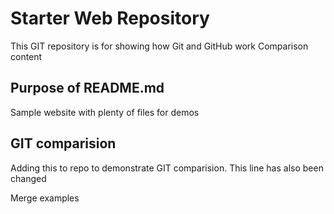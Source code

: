 # Starter Web Repository

This GIT repository is for showing how Git and GitHub work
Comparison content

## Purpose of README.md

Sample website with plenty of files for demos

## GIT comparision
Adding this to repo to demonstrate GIT comparision.
This line has also been changed

Merge examples
